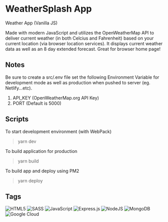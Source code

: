 # WeatherSplash App

Weather App (Vanilla JS)

Made with modern JavaScript and utilizes the OpenWeatherMap API to deliver current weather (in both Celcius and Fahrenheit) based on your current location (via browser location services). It displays current weather data as well as an 8 day extended forecast. Great for browser home page!

## Notes

Be sure to create a src/.env file set the following Environment Variable for development mode as well as production when pushed to server (eg. Netlify...etc).

1. API_KEY (OpenWeatherMap.org API Key)
2. PORT (Default is 5000)

## Scripts

To start development environment (with WebPack)

> yarn dev

To build application for production

> yarn build

To build app and deploy using PM2

> yarn deploy

## Tags

![HTML5](https://img.shields.io/badge/html5-%23E34F26.svg?style=for-the-badge&logo=html5&logoColor=white)
![SASS](https://img.shields.io/badge/SASS-hotpink.svg?style=for-the-badge&logo=SASS&logoColor=white)
![JavaScript](https://img.shields.io/badge/javascript-%23323330.svg?style=for-the-badge&logo=javascript&logoColor=%23F7DF1E)
![Express.js](https://img.shields.io/badge/express.js-%23404d59.svg?style=for-the-badge&logo=express&logoColor=%2361DAFB)
![NodeJS](https://img.shields.io/badge/node.js-6DA55F?style=for-the-badge&logo=node.js&logoColor=white)
![MongoDB](https://img.shields.io/badge/MongoDB-%234ea94b.svg?style=for-the-badge&logo=mongodb&logoColor=white)
![Google Cloud](https://img.shields.io/badge/GoogleCloud-%234285F4.svg?style=for-the-badge&logo=google-cloud&logoColor=white)
